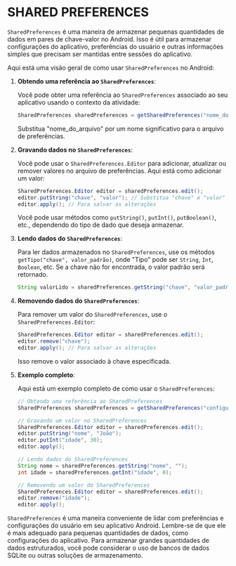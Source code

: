 # SHARED PREFERENCES
`SharedPreferences` é uma maneira de armazenar pequenas quantidades de dados em pares de chave-valor no Android. Isso é útil para armazenar configurações do aplicativo, preferências do usuário e outras informações simples que precisam ser mantidas entre sessões do aplicativo.

Aqui está uma visão geral de como usar `SharedPreferences` no Android:

1. **Obtendo uma referência ao `SharedPreferences`**:

   Você pode obter uma referência ao `SharedPreferences` associado ao seu aplicativo usando o contexto da atividade:

   ```java
   SharedPreferences sharedPreferences = getSharedPreferences("nome_do_arquivo", Context.MODE_PRIVATE);
   ```

   Substitua "nome_do_arquivo" por um nome significativo para o arquivo de preferências.

2. **Gravando dados no `SharedPreferences`**:

   Você pode usar o `SharedPreferences.Editor` para adicionar, atualizar ou remover valores no arquivo de preferências. Aqui está como adicionar um valor:

   ```java
   SharedPreferences.Editor editor = sharedPreferences.edit();
   editor.putString("chave", "valor"); // Substitua "chave" e "valor" pelos seus próprios dados
   editor.apply(); // Para salvar as alterações
   ```

   Você pode usar métodos como `putString()`, `putInt()`, `putBoolean()`, etc., dependendo do tipo de dado que deseja armazenar.

3. **Lendo dados do `SharedPreferences`**:

   Para ler dados armazenados no `SharedPreferences`, use os métodos `getTipo("chave", valor_padrão)`, onde "Tipo" pode ser `String`, `Int`, `Boolean`, etc. Se a chave não for encontrada, o valor padrão será retornado.

   ```java
   String valorLido = sharedPreferences.getString("chave", "valor_padrão");
   ```

4. **Removendo dados do `SharedPreferences`**:

   Para remover um valor do `SharedPreferences`, use o `SharedPreferences.Editor`:

   ```java
   SharedPreferences.Editor editor = sharedPreferences.edit();
   editor.remove("chave");
   editor.apply(); // Para salvar as alterações
   ```

   Isso remove o valor associado à chave especificada.

5. **Exemplo completo**:

   Aqui está um exemplo completo de como usar o `SharedPreferences`:

   ```java
   // Obtendo uma referência ao SharedPreferences
   SharedPreferences sharedPreferences = getSharedPreferences("configuracoes", Context.MODE_PRIVATE);

   // Gravando um valor no SharedPreferences
   SharedPreferences.Editor editor = sharedPreferences.edit();
   editor.putString("nome", "João");
   editor.putInt("idade", 30);
   editor.apply();

   // Lendo dados do SharedPreferences
   String nome = sharedPreferences.getString("nome", "");
   int idade = sharedPreferences.getInt("idade", 0);

   // Removendo um valor do SharedPreferences
   SharedPreferences.Editor editor = sharedPreferences.edit();
   editor.remove("idade");
   editor.apply();
   ```

`SharedPreferences` é uma maneira conveniente de lidar com preferências e configurações do usuário em seu aplicativo Android. Lembre-se de que ele é mais adequado para pequenas quantidades de dados, como configurações do aplicativo. Para armazenar grandes quantidades de dados estruturados, você pode considerar o uso de bancos de dados SQLite ou outras soluções de armazenamento.